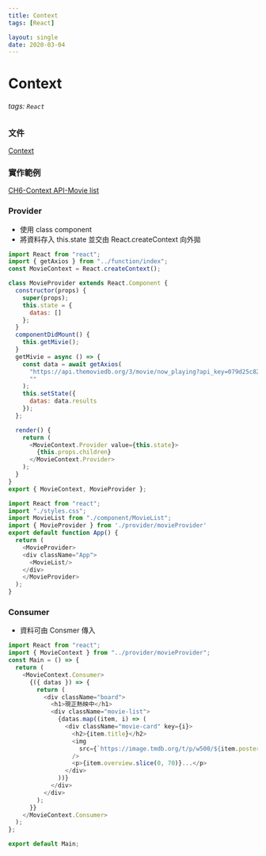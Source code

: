 ```yaml
---
title: Context
tags: [React]

layout: single
date: 2020-03-04
---
```


# Context
###### tags: `React`

### 文件
[Context](https://zh-hant.reactjs.org/docs/context.html)

### 實作範例
[CH6-Context API-Movie list](https://codesandbox.io/s/ch6-context-api-movie-list-zunlp)

### Provider
+ 使用 class component
+ 將資料存入 this.state 並交由 React.createContext 向外拋
``` javascript
import React from "react";
import { getAxios } from "../function/index";
const MovieContext = React.createContext();

class MovieProvider extends React.Component {
  constructor(props) {
    super(props);
    this.state = {
      datas: []
    };
  }
  componentDidMount() {
    this.getMivie();
  }
  getMivie = async () => {
    const data = await getAxios(
      "https://api.themoviedb.org/3/movie/now_playing?api_key=079d25c82040bf67eedcb0b96ca55e2e&language=zh-TW",
      ""
    );
    this.setState({
      datas: data.results
    });
  };

  render() {
    return (
      <MovieContext.Provider value={this.state}>
        {this.props.children}
      </MovieContext.Provider>
    );
  }
}
export { MovieContext, MovieProvider };
```

``` javascript
import React from "react";
import "./styles.css";
import MovieList from "./component/MovieList";
import { MovieProvider } from './provider/movieProvider'
export default function App() {
  return (
    <MovieProvider>
    <div className="App">
      <MovieList/>
    </div>
    </MovieProvider>
  );
}
```
### Consumer
+ 資料可由 Consmer 傳入
``` javascript
import React from "react";
import { MovieContext } from "../provider/movieProvider";
const Main = () => {
  return (
    <MovieContext.Consumer>
      {({ datas }) => {
        return (
          <div className="board">
            <h1>現正熱映中</h1>
            <div className="movie-list">
              {datas.map((item, i) => (
                <div className="movie-card" key={i}>
                  <h2>{item.title}</h2>
                  <img
                    src={`https://image.tmdb.org/t/p/w500/${item.poster_path}`}
                  />
                  <p>{item.overview.slice(0, 70)}...</p>
                </div>
              ))}
            </div>
          </div>
        );
      }}
    </MovieContext.Consumer>
  );
};

export default Main;

```






